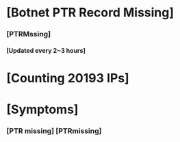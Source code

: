# [Botnet PTR Record Missing]
### [PTRMssing]
#### [Updated every 2~3 hours]

# [Counting 20193 IPs]

# [Symptoms] 
###   [PTR missing] [PTRmissing]
